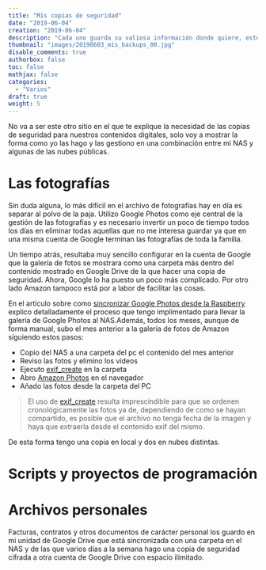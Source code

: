 ```yaml
---
title: "Mis copias de seguridad"
date: "2019-06-04"
creation: "2019-06-04"
description: "Cada uno guarda su valiosa información donde quiere, este sólo es mi modo de hacerlo"
thumbnail: "images/20190603_mis_backups_00.jpg"
disable_comments: true
authorbox: false
toc: false
mathjax: false
categories:
  - "Varios"
draft: true
weight: 5
---
```

No va a ser este otro sitio en el que te explique la necesidad de las copias de seguridad para nuestros contenidos digitales, solo voy a mostrar la forma como yo las hago y las gestiono en una combinación entre mi NAS y algunas de las nubes públicas.
<!--more-->

# Las fotografías
Sin duda alguna, lo más difícil en el archivo de fotografías hay en día es separar al polvo de la paja. Utilizo Google Photos como eje central de la gestión de las fotografías y es necesario invertir un poco de tiempo todos los días en eliminar todas aquellas que no me interesa guardar ya que en una misma cuenta de Google terminan las fotografías de toda la familia.

Un tiempo atrás, resultaba muy sencillo configurar en la cuenta de Google que la galería de fotos se mostrara como una carpeta más dentro del contenido mostrado en Google Drive de la que hacer una copia de seguridad. Ahora, Google lo ha puesto un poco más complicado. Por otro lado Amazon tampoco está por a labor de facilitar las cosas.

En el artículo sobre como [sincronizar Google Photos desde la Raspberry] explico detalladamente el proceso que tengo implimentado para llevar la galería de Google Photos al NAS.Además, todos los meses, aunque de forma manual, subo el mes anterior a la galería de fotos de Amazon siguiendo estos pasos:
 - Copio del NAS a una carpeta del pc el contenido del mes anterior
 - Reviso las fotos y elimino los vídeos
 - Ejecuto [exif_create] en la carpeta
 - Abro [Amazon Photos] en el navegador
 - Añado las fotos desde la carpeta del PC
 
> El uso de [exif_create] resulta imprescindible para que se ordenen cronológicamente las fotos ya de, dependiendo de como se hayan compartido, es posible que el archivo no tenga fecha de la imagen y haya que extraerla desde el contenido exif del mismo.

De esta forma tengo una copia en local y dos en nubes distintas.

# Scripts y proyectos de programación


# Archivos personales
Facturas, contratos y otros documentos de carácter personal los guardo en mi unidad de Google Drive que está sincronizada con una carpeta en el NAS y de las que varios días a la semana hago una copia de seguridad cifrada a otra cuenta de Google Drive con espacio ilimitado.

[sincronizar Google Photos desde la Raspberry]: https://sherblog.pro/sincronizar-google-photos-desde-la-raspberry/

[Amazon Photos]: https://www.amazon.es/photos
[exif_create]: https://github.com/sherlockes/SherloScripts/blob/master/bash/exif_create.sh
